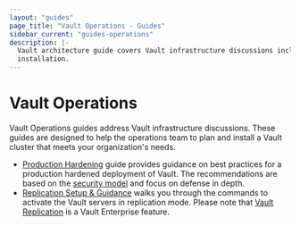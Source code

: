 ```yaml
---
layout: "guides"
page_title: "Vault Operations - Guides"
sidebar_current: "guides-operations"
description: |-
  Vault architecture guide covers Vault infrastructure discussions including
  installation.
---
```


# Vault Operations

Vault Operations guides address Vault infrastructure discussions.  These
guides are designed to help the operations team to plan and install a Vault
cluster that meets your organization's needs.

- [Production Hardening](/guides/architecture/production.html) guide provides
guidance on best practices for a production hardened deployment of Vault.
The recommendations are based on the [security model](/docs/internals/security.html)
and focus on defense in depth.
- [Replication Setup & Guidance](/guides/architecture/replication.html)
walks you through the commands to activate the Vault servers in replication mode.
Please note that [Vault Replication](/docs/vault-enterprise/replication/index.html)
is a Vault Enterprise feature.
